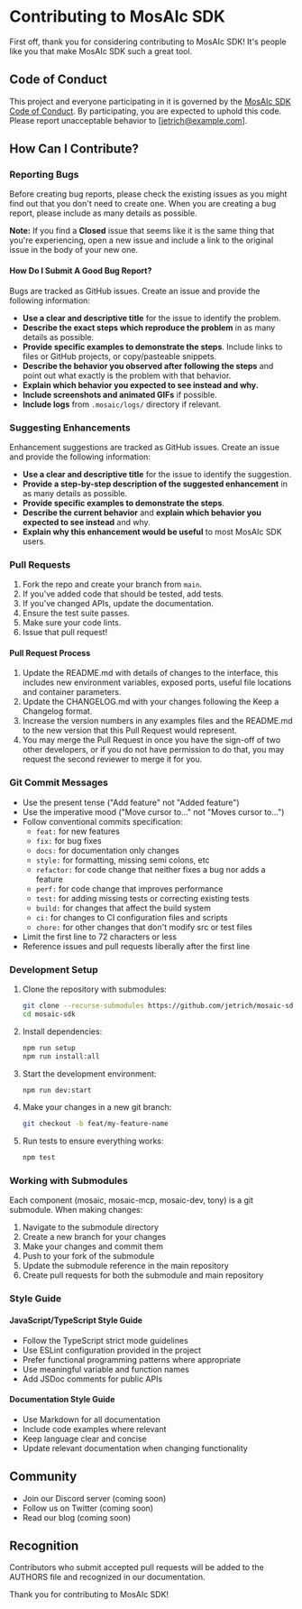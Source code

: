 # Contributing to MosAIc SDK

First off, thank you for considering contributing to MosAIc SDK! It's people like you that make MosAIc SDK such a great tool.

## Code of Conduct

This project and everyone participating in it is governed by the [MosAIc SDK Code of Conduct](CODE_OF_CONDUCT.md). By participating, you are expected to uphold this code. Please report unacceptable behavior to [jetrich@example.com].

## How Can I Contribute?

### Reporting Bugs

Before creating bug reports, please check the existing issues as you might find out that you don't need to create one. When you are creating a bug report, please include as many details as possible.

**Note:** If you find a **Closed** issue that seems like it is the same thing that you're experiencing, open a new issue and include a link to the original issue in the body of your new one.

#### How Do I Submit A Good Bug Report?

Bugs are tracked as GitHub issues. Create an issue and provide the following information:

* **Use a clear and descriptive title** for the issue to identify the problem.
* **Describe the exact steps which reproduce the problem** in as many details as possible.
* **Provide specific examples to demonstrate the steps**. Include links to files or GitHub projects, or copy/pasteable snippets.
* **Describe the behavior you observed after following the steps** and point out what exactly is the problem with that behavior.
* **Explain which behavior you expected to see instead and why.**
* **Include screenshots and animated GIFs** if possible.
* **Include logs** from `.mosaic/logs/` directory if relevant.

### Suggesting Enhancements

Enhancement suggestions are tracked as GitHub issues. Create an issue and provide the following information:

* **Use a clear and descriptive title** for the issue to identify the suggestion.
* **Provide a step-by-step description of the suggested enhancement** in as many details as possible.
* **Provide specific examples to demonstrate the steps**.
* **Describe the current behavior** and **explain which behavior you expected to see instead** and why.
* **Explain why this enhancement would be useful** to most MosAIc SDK users.

### Pull Requests

1. Fork the repo and create your branch from `main`.
2. If you've added code that should be tested, add tests.
3. If you've changed APIs, update the documentation.
4. Ensure the test suite passes.
5. Make sure your code lints.
6. Issue that pull request!

#### Pull Request Process

1. Update the README.md with details of changes to the interface, this includes new environment variables, exposed ports, useful file locations and container parameters.
2. Update the CHANGELOG.md with your changes following the Keep a Changelog format.
3. Increase the version numbers in any examples files and the README.md to the new version that this Pull Request would represent.
4. You may merge the Pull Request in once you have the sign-off of two other developers, or if you do not have permission to do that, you may request the second reviewer to merge it for you.

### Git Commit Messages

* Use the present tense ("Add feature" not "Added feature")
* Use the imperative mood ("Move cursor to..." not "Moves cursor to...")
* Follow conventional commits specification:
  * `feat:` for new features
  * `fix:` for bug fixes
  * `docs:` for documentation only changes
  * `style:` for formatting, missing semi colons, etc
  * `refactor:` for code change that neither fixes a bug nor adds a feature
  * `perf:` for code change that improves performance
  * `test:` for adding missing tests or correcting existing tests
  * `build:` for changes that affect the build system
  * `ci:` for changes to CI configuration files and scripts
  * `chore:` for other changes that don't modify src or test files
* Limit the first line to 72 characters or less
* Reference issues and pull requests liberally after the first line

### Development Setup

1. Clone the repository with submodules:
   ```bash
   git clone --recurse-submodules https://github.com/jetrich/mosaic-sdk.git
   cd mosaic-sdk
   ```

2. Install dependencies:
   ```bash
   npm run setup
   npm run install:all
   ```

3. Start the development environment:
   ```bash
   npm run dev:start
   ```

4. Make your changes in a new git branch:
   ```bash
   git checkout -b feat/my-feature-name
   ```

5. Run tests to ensure everything works:
   ```bash
   npm test
   ```

### Working with Submodules

Each component (mosaic, mosaic-mcp, mosaic-dev, tony) is a git submodule. When making changes:

1. Navigate to the submodule directory
2. Create a new branch for your changes
3. Make your changes and commit them
4. Push to your fork of the submodule
5. Update the submodule reference in the main repository
6. Create pull requests for both the submodule and main repository

### Style Guide

#### JavaScript/TypeScript Style Guide

* Follow the TypeScript strict mode guidelines
* Use ESLint configuration provided in the project
* Prefer functional programming patterns where appropriate
* Use meaningful variable and function names
* Add JSDoc comments for public APIs

#### Documentation Style Guide

* Use Markdown for all documentation
* Include code examples where relevant
* Keep language clear and concise
* Update relevant documentation when changing functionality

## Community

* Join our Discord server (coming soon)
* Follow us on Twitter (coming soon)
* Read our blog (coming soon)

## Recognition

Contributors who submit accepted pull requests will be added to the AUTHORS file and recognized in our documentation.

Thank you for contributing to MosAIc SDK!